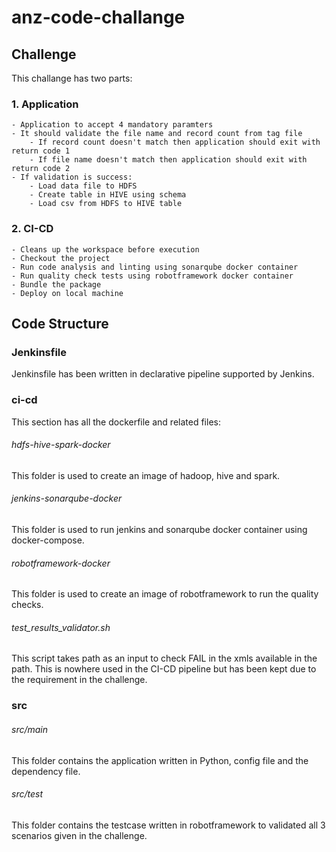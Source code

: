 # anz-code-challange

## Challenge

This challange has two parts:

### 1. Application
    - Application to accept 4 mandatory paramters
    - It should validate the file name and record count from tag file
        - If record count doesn't match then application should exit with return code 1
        - If file name doesn't match then application should exit with return code 2
    - If validation is success:
        - Load data file to HDFS
        - Create table in HIVE using schema
        - Load csv from HDFS to HIVE table
### 2. CI-CD
    - Cleans up the workspace before execution
    - Checkout the project
    - Run code analysis and linting using sonarqube docker container
    - Run quality check tests using robotframework docker container
    - Bundle the package
    - Deploy on local machine

## Code Structure

### Jenkinsfile

Jenkinsfile has been written in declarative pipeline supported by Jenkins.

### ci-cd

This section has all the dockerfile and related files:

###### hdfs-hive-spark-docker

This folder is used to create an image of hadoop, hive and spark.

###### jenkins-sonarqube-docker

This folder is used to run jenkins and sonarqube docker container using docker-compose.

###### robotframework-docker

This folder is used to create an image of robotframework to run the quality checks.

###### test_results_validator.sh

This script takes path as an input to check FAIL in the xmls available in the path. This is nowhere used in the CI-CD pipeline but has been kept due to the requirement in the challenge.

### src

###### src/main

This folder contains the application written in Python, config file and the dependency file.

###### src/test

This folder contains the testcase written in robotframework to validated all 3 scenarios given in the challenge.


